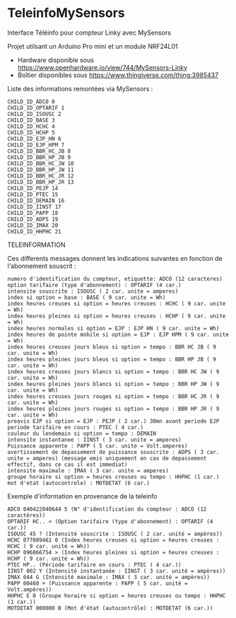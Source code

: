 # TeleinfoMySensors
Interface Téléinfo pour compteur Linky avec MySensors

Projet utilsant un Arduino Pro mini et un module NRF24L01

- Hardware disponible sous https://www.openhardware.io/view/744/MySensors-Linky
- Boîtier disponibles sous https://www.thingiverse.com/thing:3985437

Liste des informations remontées via MySensors :

    CHILD_ID_ADCO 0
    CHILD_ID_OPTARIF 1
    CHILD_ID_ISOUSC 2
    CHILD_ID_BASE 3
    CHILD_ID_HCHC 4
    CHILD_ID_HCHP 5
    CHILD_ID_EJP_HN 6
    CHILD_ID_EJP_HPM 7
    CHILD_ID_BBR_HC_JB 8
    CHILD_ID_BBR_HP_JB 9
    CHILD_ID_BBR_HC_JW 10
    CHILD_ID_BBR_HP_JW 11
    CHILD_ID_BBR_HC_JR 12
    CHILD_ID_BBR_HP_JR 13
    CHILD_ID_PEJP 14
    CHILD_ID_PTEC 15
    CHILD_ID_DEMAIN 16
    CHILD_ID_IINST 17
    CHILD_ID_PAPP 18
    CHILD_ID_ADPS 19
    CHILD_ID_IMAX 20
    CHILD_ID_HHPHC 21

TELEINFORMATION

Ces differents messages donnent les indications suivantes en fonction de l'abonnement souscrit :

    numero d'identification du compteur, etiquette: ADCO (12 caracteres)
    option tarifaire (type d'abonnement) : OPTARIF (4 car.)
    intensite souscrite : ISOUSC ( 2 car. unite = amperes)
    index si option = base : BASE ( 9 car. unite = Wh)
    index heures creuses si option = heures creuses : HCHC ( 9 car. unite = Wh)
    index heures pleines si option = heures creuses : HCHP ( 9 car. unite = Wh)
    index heures normales si option = EJP : EJP HN ( 9 car. unite = Wh)
    index heures de pointe mobile si option = EJP : EJP HPM ( 9 car. unite = Wh)
    index heures creuses jours bleus si option = tempo : BBR HC JB ( 9 car. unite = Wh)
    index heures pleines jours bleus si option = tempo : BBR HP JB ( 9 car. unite = Wh)
    index heures creuses jours blancs si option = tempo : BBR HC JW ( 9 car. unite = Wh)
    index heures pleines jours blancs si option = tempo : BBR HP JW ( 9 car. unite = Wh)
    index heures creuses jours rouges si option = tempo : BBR HC JR ( 9 car. unite = Wh)
    index heures pleines jours rouges si option = tempo : BBR HP JR ( 9 car. unite = Wh)
    preavis EJP si option = EJP : PEJP ( 2 car.) 30mn avant periode EJP
    periode tarifaire en cours : PTEC ( 4 car.)
    couleur du lendemain si option = tempo : DEMAIN
    intensite instantanee : IINST ( 3 car. unite = amperes)
    Puissance apparente : PAPP ( 5 car. unite = Volt.amperes)
    avertissement de depassement de puissance souscrite : ADPS ( 3 car. unite = amperes) (message emis uniquement en cas de depassement effectif, dans ce cas il est immediat)
    intensite maximale : IMAX ( 3 car. unite = amperes)
    groupe horaire si option = heures creuses ou tempo : HHPHC (1 car.)
    mot d'etat (autocontrole) : MOTDETAT (6 car.)

Exemple d'information en provenance de la teleinfo

    ADCO 040422040644 5 (N° d'identification du compteur : ADCO (12 caractères))
    OPTARIF HC.. < (Option tarifaire (type d'abonnement) : OPTARIF (4 car.))
    ISOUSC 45 ? (Intensité souscrite : ISOUSC ( 2 car. unité = ampères))
    HCHC 077089461 0 (Index heures creuses si option = heures creuses : HCHC ( 9 car. unité = Wh))
    HCHP 096066754 > (Index heures pleines si option = heures creuses : HCHP ( 9 car. unité = Wh))
    PTEC HP.. (Période tarifaire en cours : PTEC ( 4 car.))
    IINST 002 Y (Intensité instantanée : IINST ( 3 car. unité = ampères))
    IMAX 044 G (Intensité maximale : IMAX ( 3 car. unité = ampères))
    PAPP 00460 + (Puissance apparente : PAPP ( 5 car. unité = Volt.ampères))
    HHPHC E 0 (Groupe horaire si option = heures creuses ou tempo : HHPHC (1 car.))
    MOTDETAT 000000 B (Mot d'état (autocontrôle) : MOTDETAT (6 car.))
